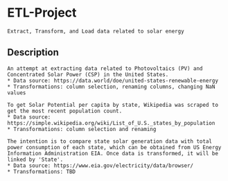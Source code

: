 # ETL-Project
    Extract, Transform, and Load data related to solar energy

## Description
    
    An attempt at extracting data related to Photovoltaics (PV) and Concentrated Solar Power (CSP) in the United States.
    * Data source: https://data.world/doe/united-states-renewable-energy
    * Transformations: column selection, renaming columns, changing NaN values
    
    To get Solar Potential per capita by state, Wikipedia was scraped to get the most recent population count.
    * Data source: https://simple.wikipedia.org/wiki/List_of_U.S._states_by_population
    * Transformations: column selection and renaming

    The intention is to compare state solar generation data with total power consumption of each state, which can be obtained from US Energy Information Administration EIA. Once data is transformed, it will be linked by 'State'.
    * Data source: https://www.eia.gov/electricity/data/browser/
    * Transformations: TBD

